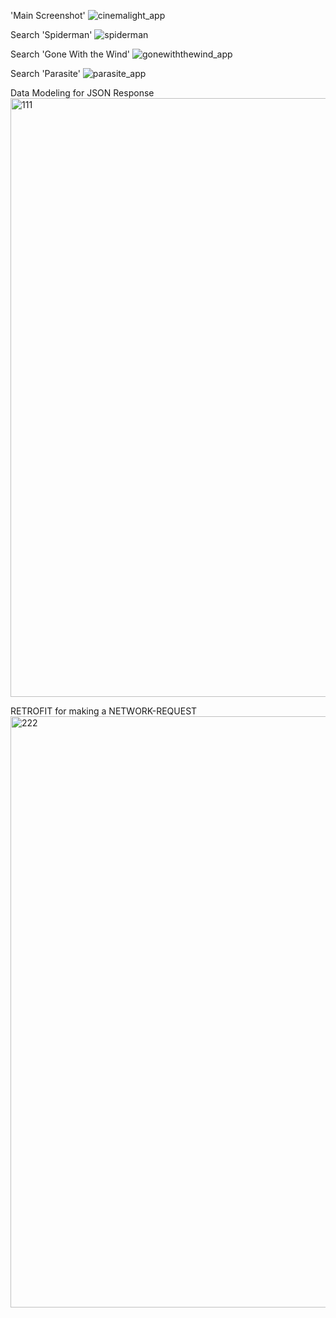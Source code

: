 'Main Screenshot'
![cinemalight_app](https://user-images.githubusercontent.com/26533575/86554893-da427780-bf1c-11ea-8d55-98198fdd3d9c.jpg)


Search 'Spiderman'
![spiderman](https://user-images.githubusercontent.com/26533575/86554926-efb7a180-bf1c-11ea-84a1-09aa9a685390.jpg)


Search 'Gone With the Wind' 
![gonewiththewind_app](https://user-images.githubusercontent.com/26533575/86554934-f7774600-bf1c-11ea-9c1d-593555eb8917.jpg)


Search 'Parasite'
![parasite_app](https://user-images.githubusercontent.com/26533575/86554966-0fe76080-bf1d-11ea-8263-f257efffb317.jpg)


Data Modeling for JSON Response
<img width="958" alt="111" src="https://user-images.githubusercontent.com/26533575/86555119-8a17e500-bf1d-11ea-94e1-e5062d314271.png">


RETROFIT for making a NETWORK-REQUEST
<img width="946" alt="222" src="https://user-images.githubusercontent.com/26533575/86555141-97cd6a80-bf1d-11ea-841b-f20ccf490339.png">
